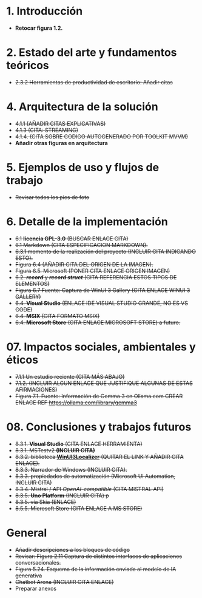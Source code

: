 
# 1. Introducción

- **Retocar figura 1.2.**

# 2. Estado del arte y fundamentos teóricos

- ~~2.3.2 Herramientas de productividad de escritorio: Añadir citas~~

# 4. Arquitectura de la solución

- ~~4.1.1 (AÑADIR CITAS EXPLICATIVAS)~~
- ~~4.1.3 (CITA: STREAMING)~~
- ~~4.1.4. (CITA SOBRE CODIGO AUTOGENERADO POR TOOLKIT MVVM)~~
- **Añadir otras figuras en arquitectura**

# 5. Ejemplos de uso y flujos de trabajo

- ~~Revisar todos los pies de foto~~

# 6. Detalle de la implementación

- ~~6.1 **licencia GPL-3.0** (BUSCAR ENLACE CITA)~~
- ~~6.1 Markdown (CITA ESPECIFICACION MARKDOWN).~~
- ~~6.3.1 momento de la realización del proyecto (INCLUIR CITA INDICANDO ESTO).~~
- ~~Figura 6.4  (AÑADIR CITA DEL ORIGEN DE LA IMAGEN).~~
- ~~Figura 6.5. Microsoft (PONER CITA ENLACE ORIGEN IMAGEN)~~
- ~~6.2. ***record*** y ***record struct*** (CITA REFERENCIA ESTOS TIPOS DE ELEMENTOS)~~
- ~~Figura 6.7 Fuente: Captura de WinUI 3 Gallery (CITA ENLACE WINUI 3 GALLERY)~~
- ~~6.4.  **Visual Studio** (ENLACE IDE VISUAL STUDIO GRANDE, NO ES VS CODE)~~
- ~~6.4.  **MSIX** (CITA FORMATO MSIX)~~
- ~~6.4. **Microsoft Store** (CITA ENLACE MICROSOFT STORE) a futuro.~~

# 07. Impactos sociales, ambientales y éticos

- ~~7.1.1 Un estudio reciente (CITA MÁS ABAJO)~~ 
- ~~7.1.2.  (INCLUIR ALGUN ENLACE QUE JUSTIFIQUE ALGUNAS DE ESTAS AFIRMACIONES)~~
- ~~Figura 7.1. Fuente: Información de Gemma 3 en Ollama.com CREAR ENLACE REF https://ollama.com/library/gemma3~~

# 08. Conclusiones y trabajos futuros

- ~~8.3.1.  **Visual Studio** (CITA ENLACE HERRAMIENTA)~~
- ~~8.3.1. MSTestv2 **(INCLUIR CITA)**~~
- ~~8.3.2. biblioteca [**WinUI3Localizer**](https://github.com/altimesh/winui3localizer) (QUITAR EL LINK Y AÑADIR CITA ENLACE).~~
- ~~8.3.3.  Narrador de Windows (INCLUIR CITA).~~
- ~~8.3.3. propiedades de automatización (Microsoft UI Automation, INCLUIR CITA)~~
- ~~8.3.4. Mistral / API *OpenAI-compatible* (CITA MISTRAL API)~~
- ~~8.3.5.  **Uno Platform** (INCLUIR CITA) p~~
- ~~8.3.5. vía Skia (ENLACE)~~
- ~~8.5.5. Microsoft Store (CITA ENLACE A MS STORE)~~

# General

- ~~Añadir descripciones a los bloques de código~~
- ~~Revisar: Figura 2.11 Captura de distintos interfaces de aplicaciones conversacionales.~~
- ~~Figura 5.24. Esquema de la información enviada al modelo de IA generativa~~
- ~~Chatbot Arena (INCLUIR CITA ENLACE)~~
- Preparar anexos